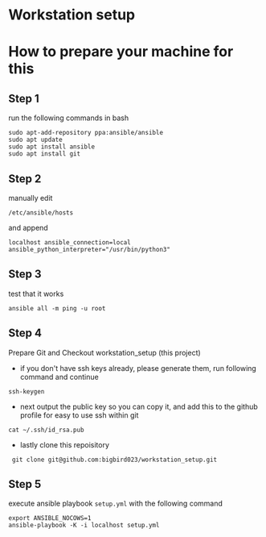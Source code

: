 # Workstation setup 

# How to prepare your machine for this

## Step 1
run the following commands in bash
```
sudo apt-add-repository ppa:ansible/ansible
sudo apt update
sudo apt install ansible
sudo apt install git
```

## Step 2
manually edit 
```
/etc/ansible/hosts
```
and append
```
localhost ansible_connection=local ansible_python_interpreter="/usr/bin/python3"
```

## Step 3
test that it works
```
ansible all -m ping -u root
```

## Step 4 
Prepare Git and Checkout workstation_setup (this project)
 - if you don't have ssh keys already, please generate them, run following command and continue
```
ssh-keygen
```
 - next output the public key so you can copy it, and add this to the github profile for easy to use ssh within git
```
cat ~/.ssh/id_rsa.pub
```
 - lastly clone this repoisitory
```
 git clone git@github.com:bigbird023/workstation_setup.git
```

 ## Step 5

 execute ansible playbook `setup.yml` with the following command

 ```
 export ANSIBLE_NOCOWS=1
ansible-playbook -K -i localhost setup.yml
```
